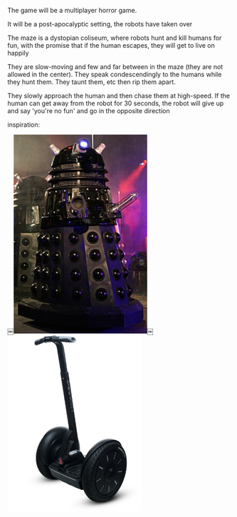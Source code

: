 The game will be a multiplayer horror game. 

It will be a post-apocalyptic setting, the robots have taken over

The maze is a dystopian coliseum, where robots hunt and kill humans for fun, with the promise that if the human escapes, they will get to live on happily

They are slow-moving and few and far between in the maze (they are not allowed in the center). They speak condescendingly to the humans while they hunt them. They taunt them, etc then rip them apart. 

They slowly approach the human and then chase them at high-speed. If the human can get away from the robot for 30 seconds, the robot will give up and say 'you're no fun' and go in the opposite direction


inspiration:

￼<img width="300px" src="photos/dalek.jpg"></img>￼<img width="300px" src="photos/segway.png"></img>
